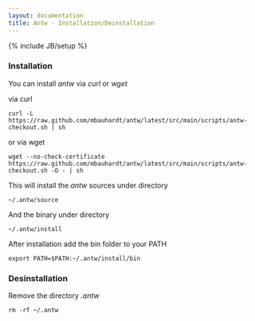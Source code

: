 ```yaml
---
layout: documentation
title: Antw - Installation/Deinstallation
---
```

{% include JB/setup %}

### Installation
You can install *antw* via *curl* or *wget*  

via curl

    curl -L https://raw.github.com/mbauhardt/antw/latest/src/main/scripts/antw-checkout.sh | sh

or via wget

    wget --no-check-certificate https://raw.github.com/mbauhardt/antw/latest/src/main/scripts/antw-checkout.sh -O - | sh


This will install the *antw* sources under directory

    ~/.antw/source

And the binary under directory

    ~/.antw/install

After installation add the bin folder to your PATH

    export PATH=$PATH:~/.antw/install/bin



### Desinstallation
Remove the directory *.antw*

    rm -rf ~/.antw
